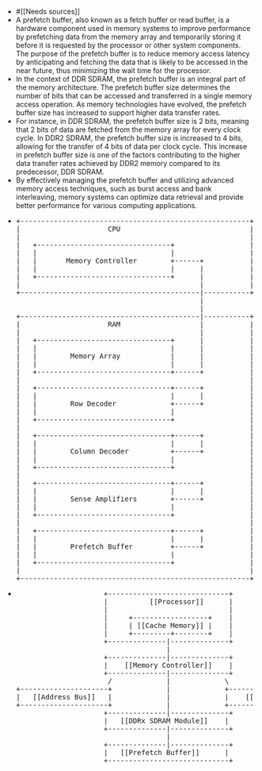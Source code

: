 - #[[Needs sources]]
- A prefetch buffer, also known as a fetch buffer or read buffer, is a hardware component used in memory systems to improve performance by prefetching data from the memory array and temporarily storing it before it is requested by the processor or other system components. The purpose of the prefetch buffer is to reduce memory access latency by anticipating and fetching the data that is likely to be accessed in the near future, thus minimizing the wait time for the processor.
- In the context of DDR SDRAM, the prefetch buffer is an integral part of the memory architecture. The prefetch buffer size determines the number of bits that can be accessed and transferred in a single memory access operation. As memory technologies have evolved, the prefetch buffer size has increased to support higher data transfer rates.
- For instance, in DDR SDRAM, the prefetch buffer size is 2 bits, meaning that 2 bits of data are fetched from the memory array for every clock cycle. In DDR2 SDRAM, the prefetch buffer size is increased to 4 bits, allowing for the transfer of 4 bits of data per clock cycle. This increase in prefetch buffer size is one of the factors contributing to the higher data transfer rates achieved by DDR2 memory compared to its predecessor, DDR SDRAM.
- By effectively managing the prefetch buffer and utilizing advanced memory access techniques, such as burst access and bank interleaving, memory systems can optimize data retrieval and provide better performance for various computing applications.
- <pre>
  +-------------------------------------------------------+
  |                     CPU                               |
  |                                                       |
  |   +--------------------------------+                  |
  |   |                                |                  |
  |   |       Memory Controller        +------+           |
  |   |                                |      |           |
  |   +--------------------------------+      |           |
  |                                           |           |
  +-------------------------------------------|-----------+
                                              |
                                              |
  +-------------------------------------------|-----------+
  |                     RAM                   |           |
  |                                           |           |
  |   +--------------------------------+      |           |
  |   |                                |      |           |
  |   |        Memory Array            |      |           |
  |   |                                |      |           |
  |   +--------------------------------+------+           |
  |                                                       |
  |   +--------------------------------+------+           |
  |   |                                |      |           |
  |   |        Row Decoder             +------+           |
  |   |                                |                  |
  |   +--------------------------------+                  |
  |                                                       |
  |   +--------------------------------+------+           |
  |   |                                |      |           |
  |   |        Column Decoder          +------+           |
  |   |                                |                  |
  |   +--------------------------------+                  |
  |                                                       |
  |   +--------------------------------+------+           |
  |   |                                |      |           |
  |   |        Sense Amplifiers        +------+           |
  |   |                                |                  |
  |   +--------------------------------+                  |
  |                                                       |
  |   +--------------------------------+------+           |
  |   |                                |      |           |
  |   |        Prefetch Buffer         +------+           |
  |   |                                |                  |
  |   +--------------------------------+                  |
  |                                                       |
  +-------------------------------------------------------+
  </pre>
- <pre>
                       +-----------------------------+
                       |          [[Processor]]      |
                       |                             |
                       |     +------------------+    |
                       |     | [[Cache Memory]] |    |
                       |     +---------+--------+    |
                       +--------------|--------------+
                                      |   
                       +--------------|--------------+
                       |    [[Memory Controller]]    |
                       +--------------|--------------+
                        /             |             \
  +---------------------+             |             +---------------------+
  |   [[Address Bus]]   |             |             |    [[Data Bus]]    |
  +---------------------+             |             +---------------------+
                       +--------------|--------------+
                       |   [[DDRx SDRAM Module]]    |
                       +--------------|--------------+
                                      |
                       +--------------|--------------+
                       |   [[Prefetch Buffer]]      |
                       +-----------------------------+
  </pre>